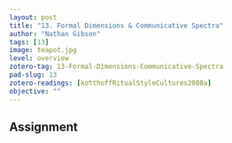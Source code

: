 ```yaml
---
layout: post
title: "13. Formal Dimensions & Communicative Spectra"
author: "Nathan Gibson"
tags: [13]
image: teapot.jpg
level: overview
zotero-tag: 13-Formal-Dimensions-Communicative-Spectra
pad-slug: 13
zotero-readings: [kotthoffRitualStyleCultures2008a]
objective: ""
---
```


## Assignment